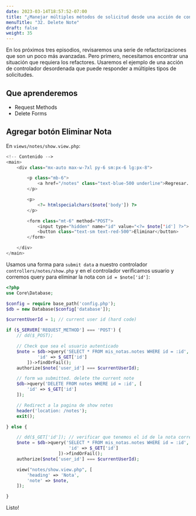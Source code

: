```yaml
---
date: 2023-03-14T18:57:52-07:00
title: "¿Manejar múltiples métodos de solicitud desde una acción de controlador?"
menuTitle: "32. Delete Note"
draft: false
weight: 35
---
```


En los próximos tres episodios, revisaremos una serie de refactorizaciones que son un poco más avanzadas. Pero primero, necesitamos encontrar una situación que requiera los refactores. Usaremos el ejemplo de una acción de controlador desordenada que puede responder a múltiples tipos de solicitudes.

## Que aprenderemos
- Request Methods
- Delete Forms

## Agregar botón Eliminar Nota
En `views/notes/show.view.php`:
```php
<!-- Contenido -->
<main>
    <div class="mx-auto max-w-7xl py-6 sm:px-6 lg:px-8">

        <p class="mb-6">
            <a href="/notes" class="text-blue-500 underline">Regresar...</a>
        </p>

        <p>
            <?= htmlspecialchars($note['body']) ?>
        </p>

        <form class="mt-6" method="POST">
            <input type="hidden" name="id" value="<?= $note['id'] ?>">
            <button class="text-sm text-red-500">Eliminar</button>
        </form>

    </div>
</main>
```
Usamos una forma para `submit data` a nuestro controlador `controllers/notes/show.php` y en el controlador verificamos usuario y corremos query para eliminar la nota con `id = $note['id']`:
```php
<?php 
use Core\Database;

$config = require base_path('config.php');
$db = new Database($config['database']);

$currentUserId = 1; // current user id (hard code)

if ($_SERVER['REQUEST_METHOD'] === 'POST') {
    // dd($_POST);

    // Check que sea el usuario autenticado
    $note = $db->query('SELECT * FROM mis_notas.notes WHERE id = :id', [
            'id' => $_GET['id']
        ])->findOrFail();
    authorize($note['user_id'] === $currentUserId);

    // form wa submitted. delete the current note
    $db->query('DELETE FROM notes WHERE id = :id', [
        'id' => $_GET['id'] 
    ]);

    // Redirect a la pagina de show notes
    header('location: /notes');
    exit();

} else {

    // dd($_GET['id']); // verificar que tenemos el id de la nota correcto
    $note = $db->query('SELECT * FROM mis_notas.notes WHERE id = :id', [
                        'id' => $_GET['id']
                    ])->findOrFail();
    authorize($note['user_id'] === $currentUserId);

    view("notes/show.view.php", [
        'heading' => 'Nota',
        'note' => $note,
    ]);

}
```
Listo!
